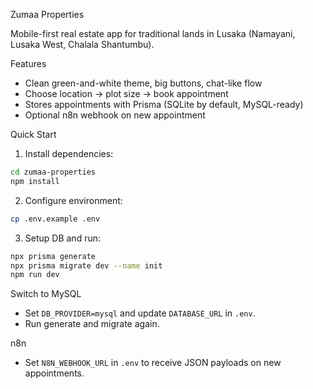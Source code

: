 Zumaa Properties

Mobile-first real estate app for traditional lands in Lusaka (Namayani, Lusaka West, Chalala Shantumbu).

Features
- Clean green-and-white theme, big buttons, chat-like flow
- Choose location → plot size → book appointment
- Stores appointments with Prisma (SQLite by default, MySQL-ready)
- Optional n8n webhook on new appointment

Quick Start
1) Install dependencies:
```bash
cd zumaa-properties
npm install
```
2) Configure environment:
```bash
cp .env.example .env
```
3) Setup DB and run:
```bash
npx prisma generate
npx prisma migrate dev --name init
npm run dev
```

Switch to MySQL
- Set `DB_PROVIDER=mysql` and update `DATABASE_URL` in `.env`.
- Run generate and migrate again.

n8n
- Set `N8N_WEBHOOK_URL` in `.env` to receive JSON payloads on new appointments.

